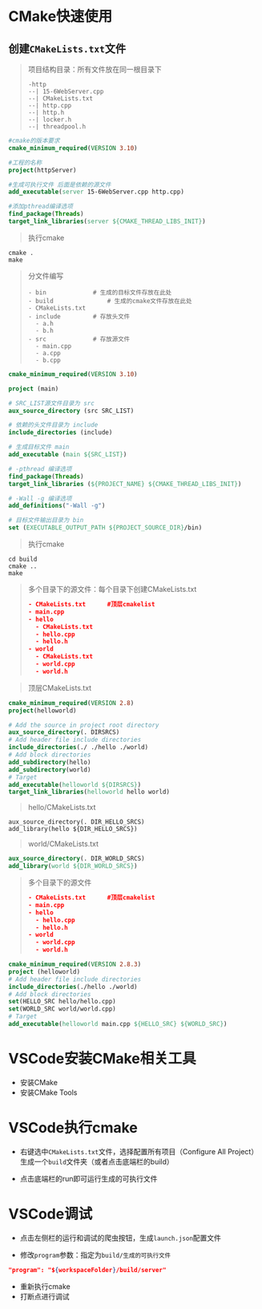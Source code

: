 # CMake快速使用

## 创建`CMakeLists.txt`文件

> 项目结构目录：所有文件放在同一根目录下
>
> ```
> -http
> --| 15-6WebServer.cpp
> --| CMakeLists.txt
> --| http.cpp
> --| http.h
> --| locker.h
> --| threadpool.h
> ```

```cmake
#cmake的版本要求
cmake_minimum_required(VERSION 3.10)

#工程的名称
project(httpServer)

#生成可执行文件 后面是依赖的源文件
add_executable(server 15-6WebServer.cpp http.cpp)

#添加pthread编译选项
find_package(Threads)
target_link_libraries(server ${CMAKE_THREAD_LIBS_INIT})
```

> 执行cmake

```shell
cmake .
make
```



> 分文件编写
>
> ```shell
> - bin				# 生成的目标文件存放在此处
> - build				# 生成的cmake文件存放在此处
> - CMakeLists.txt
> - include			# 存放头文件
> 	- a.h
> 	- b.h
> - src				# 存放源文件
> 	- main.cpp
> 	- a.cpp
> 	- b.cpp
> ```

```cmake
cmake_minimum_required(VERSION 3.10)

project (main)

# SRC_LIST源文件目录为 src
aux_source_directory (src SRC_LIST)

# 依赖的头文件目录为 include
include_directories (include)

# 生成目标文件 main
add_executable (main ${SRC_LIST})

# -pthread 编译选项
find_package(Threads)
target_link_libraries (${PROJECT_NAME} ${CMAKE_THREAD_LIBS_INIT})

# -Wall -g 编译选项
add_definitions("-Wall -g")

# 目标文件输出目录为 bin
set (EXECUTABLE_OUTPUT_PATH ${PROJECT_SOURCE_DIR}/bin)
```

> 执行cmake

```shell
cd build
cmake ..
make
```



> 多个目录下的源文件：每个目录下创建CMakeLists.txt
>
> ```cmake
> - CMakeLists.txt		#顶层cmakelist
> - main.cpp
> - hello			
> 	- CMakeLists.txt
> 	- hello.cpp
> 	- hello.h
> - world
> 	- CMakeLists.txt
> 	- world.cpp
> 	- world.h
> ```

> 顶层CMakeLists.txt	

```cmake
cmake_minimum_required(VERSION 2.8)
project(helloworld)

# Add the source in project root directory
aux_source_directory(. DIRSRCS)
# Add header file include directories
include_directories(./ ./hello ./world)
# Add block directories
add_subdirectory(hello)
add_subdirectory(world)
# Target
add_executable(helloworld ${DIRSRCS})
target_link_libraries(helloworld hello world)
```

> hello/CMakeLists.txt

```cmaek
aux_source_directory(. DIR_HELLO_SRCS)
add_library(hello ${DIR_HELLO_SRCS})
```

> world/CMakeLists.txt

```cmake
aux_source_directory(. DIR_WORLD_SRCS)
add_library(world ${DIR_WORLD_SRCS})
```



> 多个目录下的源文件
>
> ```cmake
> - CMakeLists.txt		#顶层cmakelist
> - main.cpp
> - hello			
> 	- hello.cpp
> 	- hello.h
> - world
> 	- world.cpp
> 	- world.h
> ```

```cmake
cmake_minimum_required(VERSION 2.8.3)
project (helloworld)
# Add header file include directories
include_directories(./hello ./world)
# Add block directories
set(HELLO_SRC hello/hello.cpp)
set(WORLD_SRC world/world.cpp)
# Target
add_executable(helloworld main.cpp ${HELLO_SRC} ${WORLD_SRC})
```



# VSCode安装CMake相关工具

- 安装CMake
- 安装CMake Tools



# VSCode执行cmake

- 右键选中`CMakeLists.txt`文件，选择配置所有项目（Configure All Project）生成一个`build`文件夹（或者点击底端栏的build）

- 点击底端栏的run即可运行生成的可执行文件



# VSCode调试

- 点击左侧栏的运行和调试的爬虫按钮，生成`launch.json`配置文件

- 修改`program`参数：指定为`build/生成的可执行文件`

```json
"program": "${workspaceFolder}/build/server"
```

- 重新执行cmake
- 打断点进行调试

